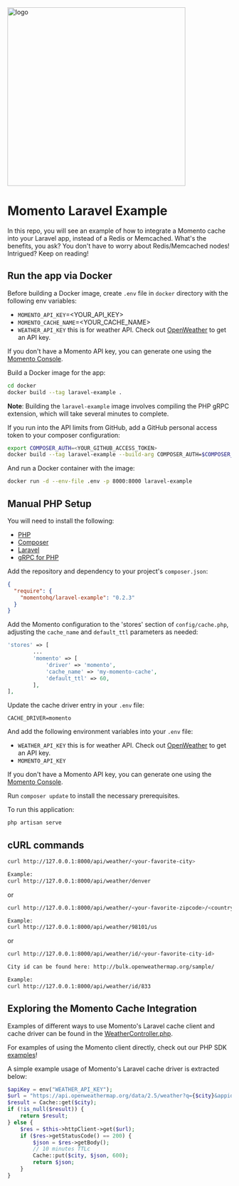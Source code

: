 <head>
  <meta name="Momento Laravel cache driver example" content="Taggable Momento serverless cache driver example for Laravel">
</head>
<img src="https://docs.momentohq.com/img/momento-logo-forest.svg" alt="logo" width="400"/>

# Momento Laravel Example
In this repo, you will see an example of how to integrate a Momento cache into your Laravel app, instead of a Redis or Memcached.
What's the benefits, you ask? You don't have to worry about Redis/Memcached nodes!
Intrigued? Keep on reading!

## Run the app via Docker

Before building a Docker image, create `.env` file in `docker` directory with the following env variables:
- `MOMENTO_API_KEY`=<YOUR_API_KEY>
- `MOMENTO_CACHE_NAME`=<YOUR_CACHE_NAME>
- `WEATHER_API_KEY` this is for weather API. Check out [OpenWeather](https://openweathermap.org/) to get an API key.

If you don't have a Momento API key, you can generate one using the [Momento Console](https://console.gomomento.com).

Build a Docker image for the app:
```bash
cd docker
docker build --tag laravel-example .
```
**Note**: Building the `laravel-example` image involves compiling the PHP gRPC extension, which will take several minutes to complete.

If you run into the API limits from GitHub, add a GitHub personal access token to your composer configuration:
```bash
export COMPOSER_AUTH=<YOUR_GITHUB_ACCESS_TOKEN>
docker build --tag laravel-example --build-arg COMPOSER_AUTH=$COMPOSER_AUTH .
```

And run a Docker container with the image:
```bash
docker run -d --env-file .env -p 8000:8000 laravel-example
```

## Manual PHP Setup

You will need to install the following:

- [PHP](https://www.php.net/manual/en/install.php)
- [Composer](https://getcomposer.org/doc/00-intro.md)
- [Laravel](https://laravel.com/docs/10.x/installation)
- [gRPC for PHP](https://cloud.google.com/php/grpc)

Add the repository and dependency to your project's `composer.json`:

```json
{
  "require": {
    "momentohq/laravel-example": "0.2.3"
  }
}
```

Add the Momento configuration to the 'stores' section of `config/cache.php`, adjusting the `cache_name` and 
`default_ttl` parameters as needed:

```php
'stores' => [
        ...
        'momento' => [
            'driver' => 'momento',
            'cache_name' => 'my-momento-cache',
            'default_ttl' => 60,
        ],
],
```

Update the cache driver entry in your `.env` file:

`CACHE_DRIVER=momento`

And add the following environment variables into your `.env` file:

- `WEATHER_API_KEY` this is for weather API. Check out [OpenWeather](https://openweathermap.org/) to get an API key.
- `MOMENTO_API_KEY` 

If you don't have a Momento API key, you can generate one using the [Momento Console](https://console.gomomento.com).

Run `composer update` to install the necessary prerequisites.

To run this application:

```bash
php artisan serve
```

## cURL commands
```bash
curl http://127.0.0.1:8000/api/weather/<your-favorite-city>

Example:
curl http://127.0.0.1:8000/api/weather/denver
```

or

```bash
curl http://127.0.0.1:8000/api/weather/<your-favorite-zipcode>/<country-code-such-as-us>

Example:
curl http://127.0.0.1:8000/api/weather/98101/us
```

or

```bash
curl http://127.0.0.1:8000/api/weather/id/<your-favorite-city-id>

City id can be found here: http://bulk.openweathermap.org/sample/

Example:
curl http://127.0.0.1:8000/api/weather/id/833
```

## Exploring the Momento Cache Integration
Examples of different ways to use Momento's Laravel cache client and cache driver can be found in the 
[WeatherController.php](src/Controllers/WeatherController.php).

For examples of using the Momento client directly, check out our PHP SDK [examples](https://github.com/momentohq/client-sdk-php/tree/main/examples)!

A simple example usage of Momento's Laravel cache driver is extracted below:

```php
$apiKey = env("WEATHER_API_KEY");
$url = "https://api.openweathermap.org/data/2.5/weather?q={$city}&appid={$apiKey}";
$result = Cache::get($city);
if (!is_null($result)) {
    return $result;
} else {
    $res = $this->httpClient->get($url);
    if ($res->getStatusCode() == 200) {
        $json = $res->getBody();
        // 10 minutes TTLc
        Cache::put($city, $json, 600);
        return $json;
    }
}
```
